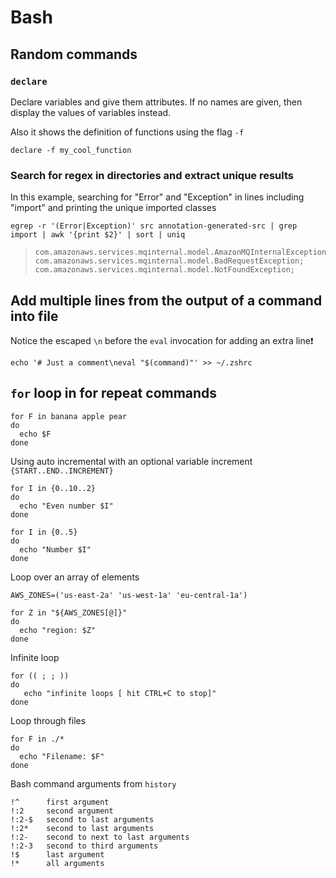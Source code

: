 # Bash

## Random commands

### `declare`

Declare variables and give them attributes. If no names are given, then display the values of variables instead.

Also it shows the definition of functions using the flag `-f`

```shell
declare -f my_cool_function
```

### Search for regex in directories and extract unique results

In this example, searching for "Error" and "Exception" in lines including "import" and printing the unique imported
classes

```shell
egrep -r '(Error|Exception)' src annotation-generated-src | grep import | awk '{print $2}' | sort | uniq
```

> ```shell
> com.amazonaws.services.mqinternal.model.AmazonMQInternalException;
> com.amazonaws.services.mqinternal.model.BadRequestException;
> com.amazonaws.services.mqinternal.model.NotFoundException;
> ```

## Add multiple lines from the output of a command into file

Notice the escaped `\n` before the `eval` invocation for adding an extra line❗

```shell
echo '# Just a comment\neval "$(command)"' >> ~/.zshrc
```

## `for` loop in for repeat commands

```shell
for F in banana apple pear
do 
  echo $F
done
```

Using auto incremental with an optional variable increment `{START..END..INCREMENT}`

```shell
for I in {0..10..2}
do
  echo "Even number $I"
done
```

```shell
for I in {0..5}
do
  echo "Number $I"
done
```

Loop over an array of elements

```shell
AWS_ZONES=('us-east-2a' 'us-west-1a' 'eu-central-1a')
 
for Z in "${AWS_ZONES[@]}"
do
  echo "region: $Z" 
done
```

Infinite loop

```shell
for (( ; ; ))
do
   echo "infinite loops [ hit CTRL+C to stop]"
done
```

Loop through files

```shell
for F in ./*
do
  echo "Filename: $F"
done
```

Bash command arguments from `history`

```
!^      first argument
!:2     second argument
!:2-$   second to last arguments
!:2*    second to last arguments
!:2-    second to next to last arguments
!:2-3   second to third arguments
!$      last argument
!*      all arguments
```